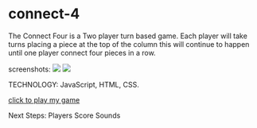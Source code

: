# connect-4
The Connect Four is a Two player turn based game. Each player will take turns placing a piece at the top of the column this will continue to happen until one player connect four pieces in a row.

screenshots:
<img src ="https://imgur.com/zpaKysf" />
<img src ="https://imgur.com/2NeVSmH" />


TECHNOLOGY:
JavaScript, HTML, CSS.



[click to play my game](https://claudecabalquinto.github.io/connect-4/)

Next Steps:
Players Score
Sounds


